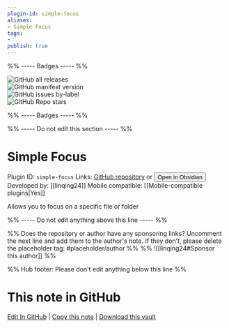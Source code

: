 ```yaml
---
plugin-id: simple-focus
aliases:
- Simple Focus
tags: 
- 
publish: true
---
```


%% ----- Badges ----- %%

![GitHub all releases](https://img.shields.io/github/downloads/linqing24/obsidian-simple-focus/total?color=573E7A&logo=github&style=for-the-badge)   
![GitHub manifest version](https://img.shields.io/github/manifest-json/v/linqing24/obsidian-simple-focus?color=573E7A&logo=github&style=for-the-badge)   
![GitHub issues by-label](https://img.shields.io/github/issues/linqing24/obsidian-simple-focus/help%20wanted?color=573E7A&logo=github&style=for-the-badge)   
![GitHub Repo stars](https://img.shields.io/github/stars/linqing24/obsidian-simple-focus?color=573E7A&logo=github&style=for-the-badge)

%% ----- Badges ----- %%

%% ----- Do not edit this section ----- %%

# Simple Focus

Plugin ID: `simple-focus`
Links: [GitHub repository](https://github.com/linqing24/obsidian-simple-focus) or [<button id=HH>Open in Obsidian</button>](obsidian://show-plugin?id=simple-focus)
Developed by: [[linqing24]]
Mobile compatible: [[Mobile-compatible plugins|Yes]]

Allows you to focus on a specific file or folder

%% ----- Do not edit anything above this line ----- %% 

%% Does the repository or author have any sponsoring links? Uncomment the next line and add them to the author's note. If they don't, please delete the placeholder tag: #placeholder/author %%
%% ![[linqing24#Sponsor this author]] %%

%% Hub footer: Please don't edit anything below this line %%

# This note in GitHub

<span class="git-footer">[Edit In GitHub](https://github.dev/obsidian-community/obsidian-hub/blob/main/02%20-%20Community%20Expansions/02.05%20All%20Community%20Expansions/Plugins/simple-focus.md "git-hub-edit-note") | [Copy this note](https://raw.githubusercontent.com/obsidian-community/obsidian-hub/main/02%20-%20Community%20Expansions/02.05%20All%20Community%20Expansions/Plugins/simple-focus.md "git-hub-copy-note") | [Download this vault](https://github.com/obsidian-community/obsidian-hub/archive/refs/heads/main.zip "git-hub-download-vault") </span>
